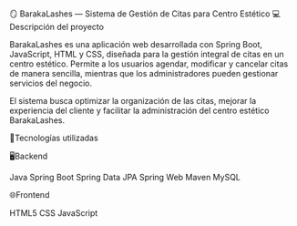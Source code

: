 🪞 BarakaLashes — Sistema de Gestión de Citas para Centro Estético
💻 Descripción del proyecto

BarakaLashes es una aplicación web desarrollada con Spring Boot, JavaScript, HTML y CSS, diseñada para la gestión integral de citas en un centro estético.
Permite a los usuarios agendar, modificar y cancelar citas de manera sencilla, mientras que los administradores pueden gestionar servicios del negocio.

El sistema busca optimizar la organización de las citas, mejorar la experiencia del cliente y facilitar la administración del centro estético BarakaLashes.

🚀Tecnologías utilizadas

🖥️Backend

Java
Spring Boot
Spring Data JPA
Spring Web
Maven
MySQL

🌐Frontend

HTML5
CSS
JavaScript

